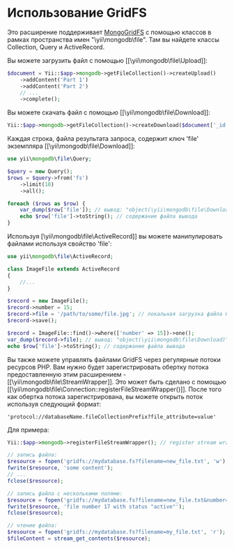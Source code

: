 Использование GridFS
============

Это расширение поддерживает [MongoGridFS](http://docs.mongodb.org/manual/core/gridfs/) с помощью классов в рамках пространства имен "\yii\mongodb\file".
Там вы найдете классы Collection, Query и ActiveRecord.

Вы можете загрузить файл с помощью [[\yii\mongodb\file\Upload]]:

```php
$document = Yii::$app->mongodb->getFileCollection()->createUpload()
    ->addContent('Part 1')
    ->addContent('Part 2')
    // ...
    ->complete();
```

Вы можете скачать файл с помощью [[\yii\mongodb\file\Download]]:

```php
Yii::$app->mongodb->getFileCollection()->createDownload($document['_id'])->toFile('/path/to/file.dat');
```

Каждая строка, файла результата запроса, содержит ключ 'file' экземпляра [[\yii\mongodb\file\Download]]:

```php
use yii\mongodb\file\Query;

$query = new Query();
$rows = $query->from('fs')
    ->limit(10)
    ->all();

foreach ($rows as $row) {
    var_dump($row['file']); // вывод: "object(\yii\mongodb\file\Download)"
    echo $row['file']->toString(); // содержание файла вывода
}
```

Используя [\yii\mongodb\file\ActiveRecord]] вы можете манипулировать файлами используя свойство 'file':

```php
use yii\mongodb\file\ActiveRecord;

class ImageFile extends ActiveRecord
{
    //...
}

$record = new ImageFile();
$record->number = 15;
$record->file = '/path/to/some/file.jpg'; // локальная загрузка файла GridFS
$record->save();

$record = ImageFile::find()->where(['number' => 15])->one();
var_dump($record->file); // вывод: "object(\yii\mongodb\file\Download)"
echo $row['file']->toString(); // содержание файла вывода
```

Вы также можете управлять файлами GridFS через регулярные потоки ресурсов PHP.
Вам нужно будет зарегистрировать обертку потока предоставленную этим расширением - [[\yii\mongodb\file\StreamWrapper]].
Это может быть сделано с помощью [[\yii\mongodb\file\Connection::registerFileStreamWrapper()]].
После того как обертка потока зарегистрирована, вы можете открыть поток используя следующий формат:

```
'protocol://databaseName.fileCollectionPrefix?file_attribute=value'
```

Для примера:

```php
Yii::$app->mongodb->registerFileStreamWrapper(); // register stream wrapper

// запись файла:
$resource = fopen('gridfs://mydatabase.fs?filename=new_file.txt', 'w');
fwrite($resource, 'some content');
// ...
fclose($resource);

// запись файла с несколькими полями:
$resource = fopen('gridfs://mydatabase.fs?filename=new_file.txt&number=17&status=active', 'w');
fwrite($resource, 'file number 17 with status "active"');
fclose($resource);

// чтение файла:
$resource = fopen('gridfs://mydatabase.fs?filename=my_file.txt', 'r');
$fileContent = stream_get_contents($resource);
```
